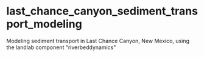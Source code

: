 # last_chance_canyon_sediment_transport_modeling
Modeling sediment transport in Last Chance Canyon, New Mexico, using the landlab component "riverbeddynamics"
